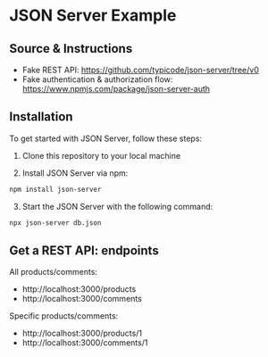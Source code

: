 # JSON Server Example

## Source & Instructions

- Fake REST API: https://github.com/typicode/json-server/tree/v0
- Fake authentication & authorization flow: https://www.npmjs.com/package/json-server-auth 

## Installation

To get started with JSON Server, follow these steps:

1. Clone this repository to your local machine

2. Install JSON Server via npm:

```bash
npm install json-server
```
    
3. Start the JSON Server with the following command:

```bash
npx json-server db.json
```

## Get a REST API: endpoints

All products/comments:
- http://localhost:3000/products
- http://localhost:3000/comments

Specific products/comments:
- http://localhost:3000/products/1
- http://localhost:3000/comments/1